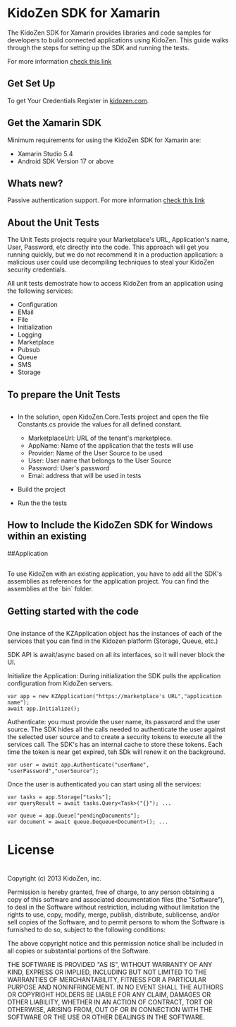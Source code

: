 KidoZen SDK for Xamarin 
========================

The KidoZen SDK for Xamarin provides libraries and code samples for
developers to build connected applications using KidoZen. This guide walks
through the steps for setting up the SDK and running the tests.

For more information [check this link](http://docs.kidozen.com/?p=3091)

##    Get Set Up

To get Your Credentials Register in [kidozen.com](http://kidozen.com).

##    Get the Xamarin SDK

Minimum requirements for using the KidoZen SDK for Xamarin are:

- Xamarin Studio 5.4
- Android SDK Version 17 or above 

##    Whats new?
Passive authentication support.
For more information [check this link](http://docs.kidozen.com/?p=3087)
      

##    About the Unit Tests

The Unit Tests projects require your Marketplace's URL, Application's
name, User, Password, etc directly into the code. This approach will get you
running quickly, but we do not recommend it in a production application: a
malicious user could use decompiling techniques to steal your KidoZen
security credentials.

All unit tests demostrate how to access KidoZen from an application using
the following services:

- Configuration 
- EMail 
- File 
- Initialization 
- Logging 
- Marketplace 
- Pubsub 
- Queue 
- SMS 
- Storage

##    To prepare the Unit Tests
##
- In the solution, open KidoZen.Core.Tests project and open the file
Constants.cs provide the values for all defined constant. 
	- MarketplaceUrl: URL of the tenant's marketplece. 
	- AppName: Name of the application that the tests will use 
	- Provider: Name of the User Source to be used 
	- User: User name that belongs to the User Source 
	- Password: User's password 
	- Emai: address that will be used in tests

- Build the project

- Run the the tests

##    How to Include the KidoZen SDK for Windows within an existing
##Application
##
To use KidoZen with an existing application, you have to add all the
SDK's assemblies as references for the application project. You can find the
assemblies at the ´bin´ folder.

##    Getting started with the code
##
One instance of the KZApplication object has the instances of each of the
services that you can find in the Kidozen platform (Storage, Queue, etc.)

SDK API is await/async based on all its interfaces, so it will never
block the UI.

Initialize the Application: During initialization the SDK pulls the
application configuration from KidoZen servers.

	var app = new KZApplication("https://marketplace's URL","application name"); 
	await app.Initialize();

Authenticate: you must provide the user name, its password and the user
source. The SDK hides all the calls needed to authenticate the user against
the selected user source and to create a security tokens to execute all the
services call. The SDK's has an internal cache to store these tokens. Each
time the token is near get expired, teh SDk will renew it on the background.

	var user = await app.Authenticate("userName", "userPassword","userSource");

Once the user is authenticated you can start using all the services:

	var tasks = app.Storage["tasks"]; 
	var queryResult = await tasks.Query<Task>("{}"); ...

	var queue = app.Queue["pendingDocuments"]; 
	var document = await queue.Dequeue<Document>(); ...

#    License 
#
Copyright (c) 2013 KidoZen, inc.

Permission is hereby granted, free of charge, to any person obtaining a
copy of this software and associated documentation files (the "Software"), to
deal in the Software without restriction, including without limitation the
rights to use, copy, modify, merge, publish, distribute, sublicense, and/or
sell copies of the Software, and to permit persons to whom the Software is
furnished to do so, subject to the following conditions:

The above copyright notice and this permission notice shall be included
in all copies or substantial portions of the Software.

THE SOFTWARE IS PROVIDED "AS IS", WITHOUT WARRANTY OF ANY KIND, EXPRESS
OR IMPLIED, INCLUDING BUT NOT LIMITED TO THE WARRANTIES OF MERCHANTABILITY,
FITNESS FOR A PARTICULAR PURPOSE AND NONINFRINGEMENT. IN NO EVENT SHALL THE
AUTHORS OR COPYRIGHT HOLDERS BE LIABLE FOR ANY CLAIM, DAMAGES OR OTHER
LIABILITY, WHETHER IN AN ACTION OF CONTRACT, TORT OR OTHERWISE, ARISING FROM,
OUT OF OR IN CONNECTION WITH THE SOFTWARE OR THE USE OR OTHER DEALINGS IN THE
SOFTWARE.
